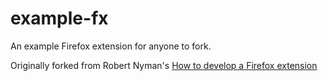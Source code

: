 example-fx
==========

An example Firefox extension for anyone to fork.

Originally forked from Robert Nyman's [How to develop a Firefox extension](http://www.robertnyman.com/2009/01/24/how-to-develop-a-firefox-extension/)